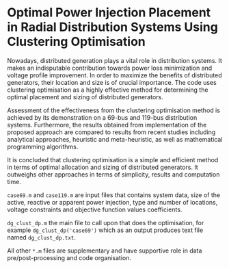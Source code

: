 # Optimal Power Injection Placement in Radial Distribution Systems Using Clustering Optimisation

Nowadays, distributed generation plays a vital role in distribution systems. It makes an indisputable contribution towards power loss minimization and voltage profile improvement. In order to maximize the benefits of distributed generators, their location and size is of crucial importance. The code uses clustering optimisation as a highly effective method for determining the optimal placement and sizing of distributed generators.

Assessment of the effectiveness from the clustering optimisation method is achieved by its demonstration on a 69-bus and 119-bus distribution systems. Furthermore, the results obtained from implementation of the proposed approach are compared to results from recent studies including analytical approaches, heuristic and meta-heuristic, as well as mathematical programming algorithms.

It is concluded that clustering optimisation is a simple and efficient method in terms of optimal allocation and sizing of distributed generators. It outweighs other approaches in terms of simplicity, results and computation time.

`case69.m` and `case119.m` are input files that contains system data, size of the active, reactive or apparent power injection, type and number of locations, voltage constraints and objective function values coefficients.

`dg_clust_dp.m`  the main file to call upon that does the optimisation, for example `dg_clust_dp('case69')` which as an output produces text file named `dg_clust_dp.txt`.

All other `*.m` files are supplementary and have supportive role in data pre/post-processing and code organisation.
